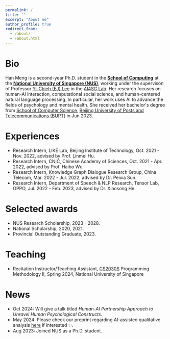 ```yaml
---
permalink: /
title: ""
excerpt: "About me"
author_profile: true
redirect_from: 
  - /about/
  - /about.html
---
```


# Bio

Han Meng is a second-year Ph.D. student in the [**School of Computing**](https://www.comp.nus.edu.sg/) at the [**National University of Singapore (NUS)**](https://www.nus.edu.sg/), working under the supervison of Professor [Yi-Chieh (EJ) Lee](https://www.yclee.net/) in the [AI4SG Lab](https://www.ai4sg.org/). Her research focuses on human-AI interaction, computational social science, and human-centered natural language processing. In particular, her work uses AI to advance the fields of psychology and mental health. She received her bachelor's degree from [School of Computer Science](https://scs.bupt.edu.cn/), [Beijing University of Posts and Telecommunications (BUPT)](https://en.wikipedia.org/wiki/Beijing_University_of_Posts_and_Telecommunications) in Jun 2023.

# Experiences

- Research Intern, LIKE Lab, Beijing Institute of Technology, Oct. 2021 - Nov. 2022, advised by Prof. Linmei Hu.
- Research Intern, CNIC, Chinese Academy of Sciences, Oct. 2021 - Apr. 2022, advised by Prof. Haibo Wu.
- Research Intern, Knowledge Graph Dialogue Research Group, China Telecom, Mar. 2022 - Jul. 2022, advised by Dr. Peixia Sun.
- Research Intern, Department of Speech & NLP Research, Tensor Lab, OPPO, Jul. 2022 - Feb. 2023, advised by Dr. Xiaosong He.

# Selected awards

- NUS Research Scholarship, 2023 - 2028.
- National Scholarship, 2020, 2021.
- Provincial Outstanding Graduate, 2023.

# Teaching

- Recitation Instructor/Teaching Assistant, [CS2030S](https://nus-cs2030s.github.io/2324-s2/) Programming Methodology II, Spring 2024, National University of Singapore

# News

- Oct 2024: Will give a talk titled _Human-AI Partnership Approach to Unravel Human Psychological Constructs_.
- May 2024: Please check our preprint regarding AI-assisted qualitative analysis [here](https://arxiv.org/abs/2405.05758) if interested ✨.
- Aug 2023: Joined NUS as a Ph.D. student.
